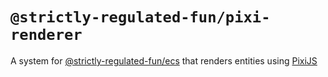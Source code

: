 # `@strictly-regulated-fun/pixi-renderer`

A system for [@strictly-regulated-fun/ecs](https://www.npmjs.com/package/@strictly-regulated-fun/ecs) 
that renders entities using [PixiJS](https://www.pixijs.com/)
